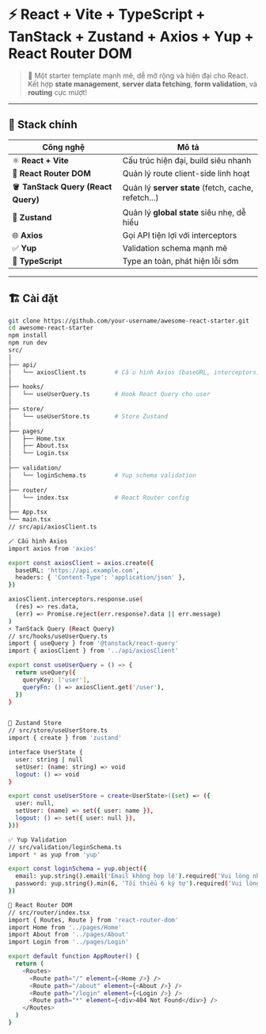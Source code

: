 # ⚡ React + Vite + TypeScript + TanStack + Zustand + Axios + Yup + React Router DOM

> 🧩 Một starter template mạnh mẽ, dễ mở rộng và hiện đại cho React.  
> Kết hợp **state management**, **server data fetching**, **form validation**, và **routing** cực mượt!

---

## 🧠 Stack chính

| Công nghệ | Mô tả |
|------------|--------|
| ⚛️ **React + Vite** | Cấu trúc hiện đại, build siêu nhanh |
| 🔀 **React Router DOM** | Quản lý route client-side linh hoạt |
| 🪣 **TanStack Query (React Query)** | Quản lý **server state** (fetch, cache, refetch...) |
| 🧠 **Zustand** | Quản lý **global state** siêu nhẹ, dễ hiểu |
| 🌐 **Axios** | Gọi API tiện lợi với interceptors |
| ✅ **Yup** | Validation schema mạnh mẽ |
| 🧰 **TypeScript** | Type an toàn, phát hiện lỗi sớm |

---

## 🏗️ Cài đặt

```bash
git clone https://github.com/your-username/awesome-react-starter.git
cd awesome-react-starter
npm install
npm run dev
src/
│
├── api/
│   └── axiosClient.ts        # Cấu hình Axios (baseURL, interceptors)
│
├── hooks/
│   └── useUserQuery.ts       # Hook React Query cho user
│
├── store/
│   └── useUserStore.ts       # Store Zustand
│
├── pages/
│   ├── Home.tsx
│   ├── About.tsx
│   └── Login.tsx
│
├── validation/
│   └── loginSchema.ts        # Yup schema validation
│
├── router/
│   └── index.tsx             # React Router config
│
├── App.tsx
└── main.tsx
// src/api/axiosClient.ts

🪄 Cấu hình Axios
import axios from 'axios'

export const axiosClient = axios.create({
  baseURL: 'https://api.example.com',
  headers: { 'Content-Type': 'application/json' },
})

axiosClient.interceptors.response.use(
  (res) => res.data,
  (err) => Promise.reject(err.response?.data || err.message)
)
⚡ TanStack Query (React Query)
// src/hooks/useUserQuery.ts
import { useQuery } from '@tanstack/react-query'
import { axiosClient } from '../api/axiosClient'

export const useUserQuery = () => {
  return useQuery({
    queryKey: ['user'],
    queryFn: () => axiosClient.get('/user'),
  })
}


🧠 Zustand Store
// src/store/useUserStore.ts
import { create } from 'zustand'

interface UserState {
  user: string | null
  setUser: (name: string) => void
  logout: () => void
}

export const useUserStore = create<UserState>((set) => ({
  user: null,
  setUser: (name) => set({ user: name }),
  logout: () => set({ user: null }),
}))

✅ Yup Validation
// src/validation/loginSchema.ts
import * as yup from 'yup'

export const loginSchema = yup.object({
  email: yup.string().email('Email không hợp lệ').required('Vui lòng nhập email'),
  password: yup.string().min(6, 'Tối thiểu 6 ký tự').required('Vui lòng nhập mật khẩu'),
})

🧭 React Router DOM
// src/router/index.tsx
import { Routes, Route } from 'react-router-dom'
import Home from '../pages/Home'
import About from '../pages/About'
import Login from '../pages/Login'

export default function AppRouter() {
  return (
    <Routes>
      <Route path="/" element={<Home />} />
      <Route path="/about" element={<About />} />
      <Route path="/login" element={<Login />} />
      <Route path="*" element={<div>404 Not Found</div>} />
    </Routes>
  )
}
